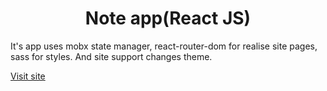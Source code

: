 <h1 align="center">Note app(React JS)</h1>
<p>It's app uses mobx state manager, react-router-dom for realise site pages, sass for styles. And site support changes theme.</p>
<a href="https://react-mobx-note-app.vercel.app/">Visit site</a
